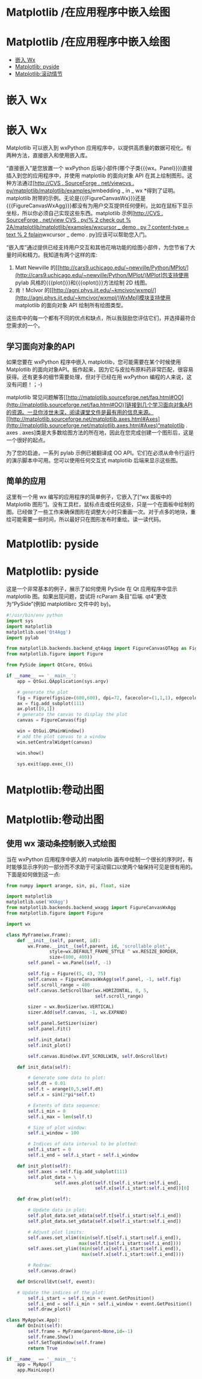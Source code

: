 # Matplotlib /在应用程序中嵌入绘图

# Matplotlib /在应用程序中嵌入绘图

*   [嵌入 Wx](Matplotlib_EmbeddingInWx.html)
*   [Matplotlib: pyside](Matplotlib_PySide.html)
*   [Matplotlib:滚动情节](Matplotlib_ScrollingPlot.html)

# 嵌入 Wx

# 嵌入 Wx

Matplotlib 可以嵌入到 wxPython 应用程序中，以提供高质量的数据可视化。有两种方法，直接嵌入和使用嵌入库。

“直接嵌入”是您放置一个 wxPython 后端小部件(哪个子类{{{wx。Panel}}})直接插入到您的应用程序中，并使用 matplotlib 的面向对象 API 在其上绘制图形。这种方法通过[[http://CVS . SourceForge . net/viewcvs . py/matplotlib/matplotlib/examples/](http://cvs.sourceforge.net/viewcvs.py/matplotlib/matplotlib/examples/)embedding _ in _ wx *得到了证明。matplotlib 附带的示例。无论是{{{FigureCanvasWx}}}还是{{{FigureCanvasWxAgg}}}都没有为用户交互提供任何便利，比如在鼠标下显示坐标，所以你必须自己实现这些东西。matplotlib 示例[[http://CVS . SourceForge . net/view CVS . py/% 2 check out % 2A/matplotlib/matplotlib/examples/wxcursor _ demo . py？content-type = text % 2 fplain](http://cvs.sourceforge.net/viewcvs.py/%2Acheckout%2A/matplotlib/matplotlib/examples/wxcursor_demo.py?content-type=text%2Fplain)wxcursor _ demo . py]应该可以帮助您入门。

“嵌入库”通过提供已经支持用户交互和其他花哨功能的绘图小部件，为您节省了大量时间和精力。我知道有两个这样的库:

1.  Matt Newville 的[[http://cars9.uchicago.edu/~newville/Python/MPlot/](http://cars9.uchicago.edu/~newville/Python/MPlot/)MPlot]包支持使用 pylab 风格的{{{plot()}}和{{{oplot()}}方法绘制 2D 线图。
2.  肯！McIvor 的[[http://agni.phys.iit.edu/~kmcivor/wxmpl/](http://agni.phys.iit.edu/~kmcivor/wxmpl/)WxMpl]模块支持使用 matplotlib 的面向对象 API 绘制所有绘图类型。

这些库中的每一个都有不同的优点和缺点，所以我鼓励您评估它们，并选择最符合您需求的一个。

## 学习面向对象的API

如果您要在 wxPython 程序中嵌入 matplotlib，您可能需要在某个时候使用 Matplotlib 的面向对象API。振作起来，因为它与皮拉布原料药非常匹配，很容易获得。还有更多的细节需要处理，但对于已经在用 wxPython 编程的人来说，这没有问题！；-)

matplotlib 常见问题解答[[http://matplotlib.sourceforge.net/faq.html#OO](http://matplotlib.sourceforge.net/faq.html#OO)]链接到几个学习面向对象API的资源。一旦你涉世未深，阅读课堂文件是最有用的信息来源。[[http://matplotlib.sourceforge.net/matplotlib.axes.html#Axes](http://matplotlib.sourceforge.net/matplotlib.axes.html#Axes)“matplotlib . axes . axes]类是大多数绘图方法的所在地，因此在您完成创建一个图形后，这是一个很好的起点。

为了您的启迪，一系列 pylab 示例已被翻译成 OO API。它们在必须从命令行运行的演示脚本中可用。您可以使用任何交互式 matplotlib 后端来显示这些图。

## 简单的应用

这里有一个用 wx 编写的应用程序的简单例子，它嵌入了[“wx 面板中的 Matplotlib 图形”]。没有工具栏，鼠标点击或任何这些，只是一个在面板中绘制的图。已经做了一些工作来确保图形在调整大小时只重画一次。对于点多的地块，重绘可能需要一些时间，所以最好只在图形发布时重绘。读一读代码。

# Matplotlib: pyside

# Matplotlib: pyside

这是一个非常基本的例子，展示了如何使用 PySide 在 Qt 应用程序中显示 matplotlib 图。如果出现问题，尝试将 rcParam 条目“后端. qt4”更改为“PySide”(例如 matplotlibrc 文件中的 by)。

```py
#!/usr/bin/env python
import sys
import matplotlib
matplotlib.use('Qt4Agg')
import pylab

from matplotlib.backends.backend_qt4agg import FigureCanvasQTAgg as FigureCanvas
from matplotlib.figure import Figure

from PySide import QtCore, QtGui

if __name__ == '__main__':
    app = QtGui.QApplication(sys.argv)

    # generate the plot
    fig = Figure(figsize=(600,600), dpi=72, facecolor=(1,1,1), edgecolor=(0,0,0))
    ax = fig.add_subplot(111)
    ax.plot([0,1])
    # generate the canvas to display the plot
    canvas = FigureCanvas(fig)

    win = QtGui.QMainWindow()
    # add the plot canvas to a window
    win.setCentralWidget(canvas)

    win.show()

    sys.exit(app.exec_()) 
```

# Matplotlib:卷动出图

# Matplotlib:卷动出图

## 使用 wx 滚动条控制嵌入式绘图

当在 wxPython 应用程序中嵌入的 matplotlib 画布中绘制一个很长的序列时，有时能够显示序列的一部分而不求助于可滚动窗口以使两个轴保持可见是很有用的。下面是如何做到这一点:

```py
from numpy import arange, sin, pi, float, size

import matplotlib
matplotlib.use('WXAgg')
from matplotlib.backends.backend_wxagg import FigureCanvasWxAgg
from matplotlib.figure import Figure

import wx

class MyFrame(wx.Frame):
    def __init__(self, parent, id):
        wx.Frame.__init__(self,parent, id, 'scrollable plot',
                style=wx.DEFAULT_FRAME_STYLE ^ wx.RESIZE_BORDER,
                size=(800, 400))
        self.panel = wx.Panel(self, -1)

        self.fig = Figure((5, 4), 75)
        self.canvas = FigureCanvasWxAgg(self.panel, -1, self.fig)
        self.scroll_range = 400
        self.canvas.SetScrollbar(wx.HORIZONTAL, 0, 5,
                                 self.scroll_range)

        sizer = wx.BoxSizer(wx.VERTICAL)
        sizer.Add(self.canvas, -1, wx.EXPAND)

        self.panel.SetSizer(sizer)
        self.panel.Fit()

        self.init_data()
        self.init_plot()

        self.canvas.Bind(wx.EVT_SCROLLWIN, self.OnScrollEvt)

    def init_data(self):

        # Generate some data to plot:
        self.dt = 0.01
        self.t = arange(0,5,self.dt)
        self.x = sin(2*pi*self.t)

        # Extents of data sequence:
        self.i_min = 0
        self.i_max = len(self.t)

        # Size of plot window:
        self.i_window = 100

        # Indices of data interval to be plotted:
        self.i_start = 0
        self.i_end = self.i_start + self.i_window

    def init_plot(self):
        self.axes = self.fig.add_subplot(111)
        self.plot_data = \
                  self.axes.plot(self.t[self.i_start:self.i_end],
                                 self.x[self.i_start:self.i_end])[0]

    def draw_plot(self):

        # Update data in plot:
        self.plot_data.set_xdata(self.t[self.i_start:self.i_end])
        self.plot_data.set_ydata(self.x[self.i_start:self.i_end])

        # Adjust plot limits:
        self.axes.set_xlim((min(self.t[self.i_start:self.i_end]),
                           max(self.t[self.i_start:self.i_end])))
        self.axes.set_ylim((min(self.x[self.i_start:self.i_end]),
                            max(self.x[self.i_start:self.i_end])))

        # Redraw:
        self.canvas.draw()

    def OnScrollEvt(self, event):

    # Update the indices of the plot:
        self.i_start = self.i_min + event.GetPosition()
        self.i_end = self.i_min + self.i_window + event.GetPosition()
        self.draw_plot()

class MyApp(wx.App):
    def OnInit(self):
        self.frame = MyFrame(parent=None,id=-1)
        self.frame.Show()
        self.SetTopWindow(self.frame)
        return True

if __name__ == '__main__':
    app = MyApp()
    app.MainLoop() 
```
